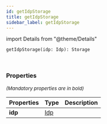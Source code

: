 ```yaml
---
id: getIdpStorage
title: getIdpStorage
sidebar_label: getIdpStorage
---
```


import Details from "@theme/Details"


```tsx
getIdpStorage(idp: Idp): Storage
```
<br/>



### Properties

<font size="2"><i>(Mandatory properties are in bold)</i></font>

| Properties | Type | Description |
| --------- | ---- | ----------- |
| **idp** | [Idp](/framework-api/interfaces/Idp.md) |  |


